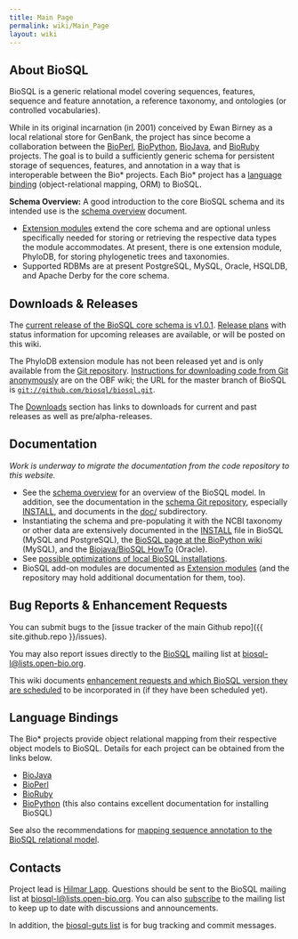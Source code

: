 ```yaml
---
title: Main Page
permalink: wiki/Main_Page
layout: wiki
---
```


About BioSQL
------------

BioSQL is a generic relational model covering sequences, features,
sequence and feature annotation, a reference taxonomy, and ontologies
(or controlled vocabularies).

While in its original incarnation (in 2001) conceived by Ewan Birney as
a local relational store for GenBank, the project has since become a
collaboration between the [BioPerl](http://bioperl.org),
[BioPython](http://biopython.org),
[BioJava](http://biojava.org), and [BioRuby](http://bioruby.org)
projects. The goal is to build a sufficiently generic schema for
persistent storage of sequences, features, and annotation in a way that
is interoperable between the Bio\* projects. Each Bio\* project has a
[language binding](#language-bindings "wikilink") (object-relational
mapping, ORM) to BioSQL.

**Schema Overview:** A good introduction to the core BioSQL schema and
its intended use is the [schema overview](Schema_Overview "wikilink")
document.

-   [Extension modules](Extensions "wikilink") extend the core schema
    and are optional unless specifically needed for storing or
    retrieving the respective data types the module accommodates. At
    present, there is one extension module, PhyloDB, for storing
    phylogenetic trees and taxonomies.
-   Supported RDBMs are at present PostgreSQL, MySQL, Oracle, HSQLDB,
    and Apache Derby for the core schema.

Downloads & Releases
--------------------

The [current release of the BioSQL core schema is
v1.0.1](Downloads "wikilink"). [Release plans](Releases "wikilink") with
status information for upcoming releases are available, or will be
posted on this wiki.

The PhyloDB extension module has not been released yet and is only
available from the [Git repository](http://github.com/biosql/biosql).
[Instructions for downloading code from Git
anonymously](http://open-bio.org/wiki/SourceCode#Downloading_and_updating_code_via_Anonymous_Git)
are on the OBF wiki; the URL for the master branch of BioSQL is
[`git://github.com/biosql/biosql.git`](git://github.com/biosql/biosql.git).

The [Downloads](Downloads "wikilink") section has links to downloads for
current and past releases as well as pre/alpha-releases.

Documentation
-------------

*Work is underway to migrate the documentation from the code repository
to this website.*

-   See the [schema overview](Schema_Overview "wikilink") for an
    overview of the BioSQL model. In addition, see the documentation in
    the [schema Git repository](http://github.com/biosql/biosql),
    especially
    [INSTALL](http://github.com/biosql/biosql/blob/master/INSTALL), and
    documents in the
    [doc/](http://github.com/biosql/biosql/tree/master/doc) subdirectory.
-   Instantiating the schema and pre-populating it with the NCBI
    taxonomy or other data are extensively documented in the
    [INSTALL](http://github.com/biosql/biosql/blob/master/INSTALL) file
    in BioSQL (MySQL and PostgreSQL), the [BioSQL page at the BioPython
    wiki](http://biopython.org/wiki/BioSQL) (MySQL), and the [Biojava/BioSQL
    HowTo](http://github.com/biosql/biosql/blob/master/doc/bj_and_bsql_oracle_howto.htm) (Oracle).
-   See [possible optimizations of local BioSQL
    installations](Optimizations "wikilink").
-   BioSQL add-on modules are documented as [Extension
    modules](Extensions "wikilink") (and the repository may hold
    additional documentation for them, too).

Bug Reports & Enhancement Requests
----------------------------------

You can submit bugs to the [issue tracker of the main Github repo]({{ site.github.repo }}/issues).

You may also report issues directly to the
[BioSQL](http://lists.open-bio.org/mailman/listinfo/biosql-l) mailing
list at
[biosql-l@lists.open-bio.org](mailto:biosql-l%40lists%2eopen-bio%2eorg).

This wiki documents [enhancement requests and which BioSQL version they
are scheduled](Enhancement_Requests "wikilink") to be incorporated in
(if they have been scheduled yet).

Language Bindings
-----------------

The Bio\* projects provide object relational mapping from their
respective object models to BioSQL. Details for each project can be
obtained from the links below.

-   [BioJava](BioJava_BioSQL_ORM "wikilink")
-   [BioPerl](https://github.com/bioperl/bioperl-db)
-   [BioRuby](http://bioruby.open-bio.org/wiki/Tutorial#BioSQL)
-   [BioPython](http://biopython.org/wiki/BioSQL) (this also contains
    excellent documentation for installing BioSQL)

See also the recommendations for [mapping sequence annotation to the
BioSQL relational model](Annotation_Mapping "wikilink").

Contacts
--------

Project lead is [Hilmar Lapp](http://lappland.io). Questions
should be sent to the BioSQL mailing list at
[biosql-l@lists.open-bio.org](mailto:biosql-l%40lists%2eopen-bio%2eorg).
You can also [subscribe](http://open-bio.org/mailman/listinfo/biosql-l)
to the mailing list to keep up to date with discussions and
announcements.

In addition, the [biosql-guts
list](http://open-bio.org/mailman/listinfo/biosql-guts-l) is for bug
tracking and commit messages.
